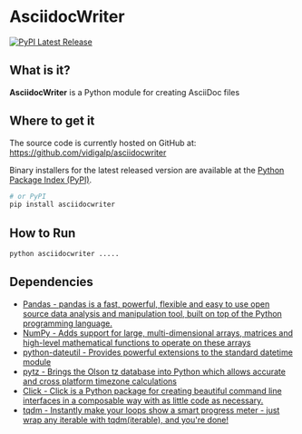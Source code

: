 # AsciidocWriter
[![PyPI Latest Release](https://img.shields.io/pypi/v/asciidocwriter.svg)](https://pypi.org/project/asciidocwriter/)

## What is it?

**AsciidocWriter** is a Python module for creating AsciiDoc files

## Where to get it
The source code is currently hosted on GitHub at:
https://github.com/vidigalp/asciidocwriter


Binary installers for the latest released version are available at the [Python
Package Index (PyPI)](https://pypi.org/project/asciidocwriter).

```sh
# or PyPI
pip install asciidocwriter
```

## How to Run

```python
python asciidocwriter .....
```

## Dependencies
- [Pandas - pandas is a fast, powerful, flexible and easy to use open source data analysis and manipulation tool, built on top of the Python programming language.](https://pandas.pydata.org)
- [NumPy - Adds support for large, multi-dimensional arrays, matrices and high-level mathematical functions to operate on these arrays](https://www.numpy.org)
- [python-dateutil - Provides powerful extensions to the standard datetime module](https://dateutil.readthedocs.io/en/stable/index.html)
- [pytz - Brings the Olson tz database into Python which allows accurate and cross platform timezone calculations](https://github.com/stub42/pytz)
- [Click - Click is a Python package for creating beautiful command line interfaces in a composable way with as little code as necessary.](https://click.palletsprojects.com/)
- [tqdm - Instantly make your loops show a smart progress meter - just wrap any iterable with tqdm(iterable), and you're done!](https://tqdm.github.io)

